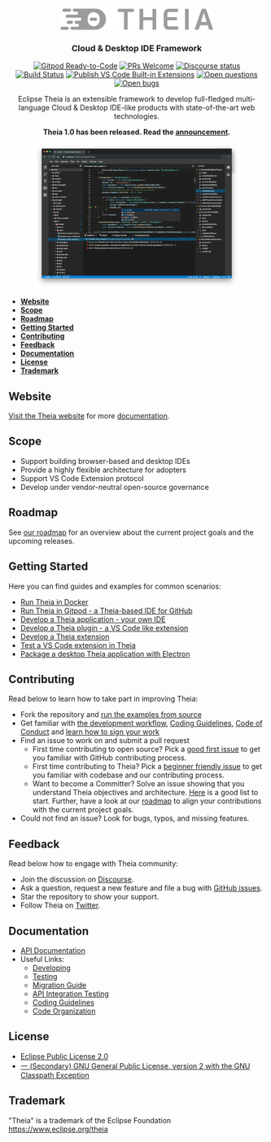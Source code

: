 <br/>
<div id="theia-logo" align="center">
    <br />
    <img src="https://raw.githubusercontent.com/eclipse-theia/theia/master/logo/theia-logo-gray.svg?sanitize=true" alt="Theia Logo" width="300"/>
    <h3>Cloud & Desktop IDE Framework</h3>
</div>

<div id="badges" align="center">

  [![Gitpod Ready-to-Code](https://img.shields.io/badge/Gitpod-Ready--to--Code-blue?logo=gitpod)](https://gitpod.io/#https://github.com/eclipse-theia/theia)
  [![PRs Welcome](https://img.shields.io/badge/PRs-welcome-brightgreen.svg?style=flat-curved)](https://github.com/eclipse-theia/theia/labels/help%20wanted)
  [![Discourse status](https://img.shields.io/discourse/status?label=Chat&server=https%3A%2F%2Fcommunity.theia-ide.org%2F)](https://community.theia-ide.org/)
  [![Build Status](https://github.com/eclipse-theia/theia/workflows/Build/badge.svg?branch=master)](https://github.com/eclipse-theia/theia/actions?query=branch%3Amaster+event%3Apush+event%3Aschedule)
  [![Publish VS Code Built-in Extensions](https://github.com/theia-ide/vscode-builtin-extensions/workflows/publish-vscode-built-in-extensions/badge.svg)](https://github.com/theia-ide/vscode-builtin-extensions/actions)
  [![Open questions](https://img.shields.io/badge/Open-questions-blue.svg?style=flat-curved)](https://github.com/eclipse-theia/theia/labels/question)
  [![Open bugs](https://img.shields.io/badge/Open-bugs-red.svg?style=flat-curved)](https://github.com/eclipse-theia/theia/labels/bug)

  Eclipse Theia is an extensible framework to develop full-fledged multi-language Cloud & Desktop IDE-like products with state-of-the-art web  technologies.

  **Theia 1.0 has been released. Read the [announcement](https://dev.to/svenefftinge/theia-1-0-finally-a-good-browser-ide-3ok0).**

</div>

<div style='margin:0 auto;width:80%;'>

![Theia](https://raw.githubusercontent.com/eclipse-theia/theia/master/doc/images/theia-screenshot.png)

</div>

- [**Website**](#website)
- [**Scope**](#scope)
- [**Roadmap**](#roadmap)
- [**Getting Started**](#getting-started)
- [**Contributing**](#contributing)
- [**Feedback**](#feedback)
- [**Documentation**](#documentation)
- [**License**](#license)
- [**Trademark**](#trademark)

## Website

[Visit the Theia website](http://www.theia-ide.org) for more [documentation](http://www.theia-ide.org/doc).

## Scope
- Support building browser-based and desktop IDEs
- Provide a highly flexible architecture for adopters
- Support VS Code Extension protocol
- Develop under vendor-neutral open-source governance

## Roadmap

See [our roadmap](https://github.com/eclipse-theia/theia/wiki/Roadmap) for an overview about the current project goals and the upcoming releases.

## Getting Started
Here you can find guides and examples for common scenarios:
- [Run Theia in Docker](https://github.com/theia-ide/theia-apps#theia-docker)
- [Run Theia in Gitpod - a Theia-based IDE for GitHub](doc/Developing.md#run-the-browser-example-with-gitpod)
- [Develop a Theia application - your own IDE](https://www.theia-ide.org/doc/Composing_Applications.html)
- [Develop a Theia plugin - a VS Code like extension](https://www.theia-ide.org/doc/Authoring_Plugins.html)
- [Develop a Theia extension](http://www.theia-ide.org/doc/Authoring_Extensions.html)
- [Test a VS Code extension in Theia](https://github.com/eclipse-theia/theia/wiki/Testing-VS-Code-extensions)
- [Package a desktop Theia application with Electron](https://github.com/theia-ide/yangster-electron)

## Contributing

Read below to learn how to take part in improving Theia:
- Fork the repository and [run the examples from source](doc/Developing.md#quick-start)
- Get familiar with [the development workflow](doc/Developing.md), [Coding Guidelines](https://github.com/eclipse-theia/theia/wiki/Coding-Guidelines), [Code of Conduct](CODE_OF_CONDUCT.md) and [learn how to sign your work](CONTRIBUTING.md#sign-your-work)
- Find an issue to work on and submit a pull request
  - First time contributing to open source? Pick a [good first issue](https://github.com/eclipse-theia/theia/labels/good%20first%20issue) to get you familiar with GitHub contributing process.
  - First time contributing to Theia? Pick a [beginner friendly issue](https://github.com/eclipse-theia/theia/labels/beginners) to get you familiar with codebase and our contributing process.
  - Want to become a Committer? Solve an issue showing that you understand Theia objectives and architecture. [Here](https://github.com/eclipse-theia/theia/labels/help%20wanted) is a good list to start. Further, have a look at our [roadmap](https://github.com/eclipse-theia/theia/wiki/Roadmap) to align your contributions with the current project goals.
- Could not find an issue? Look for bugs, typos, and missing features.

## Feedback

Read below how to engage with Theia community:
- Join the discussion on [Discourse](https://community.theia-ide.org/).
- Ask a question, request a new feature and file a bug with [GitHub issues](https://github.com/eclipse-theia/theia/issues/new/choose).
- Star the repository to show your support.
- Follow Theia on [Twitter](https://twitter.com/theia_ide).

## Documentation

- [API Documentation](https://eclipse-theia.github.io/theia/docs/next/index.html)
- Useful Links:
  - [Developing](doc/Developing.md)
  - [Testing](doc/Testing.md)
  - [Migration Guide](doc/Migration.md)
  - [API Integration Testing](doc/api-testing.md)
  - [Coding Guidelines](https://github.com/eclipse-theia/theia/wiki/Coding-Guidelines)
  - [Code Organization](https://github.com/eclipse-theia/theia/wiki/Code-Organization)

## License

- [Eclipse Public License 2.0](LICENSE)
- [一 (Secondary) GNU General Public License, version 2 with the GNU Classpath Exception](LICENSE)


## Trademark
"Theia" is a trademark of the Eclipse Foundation
https://www.eclipse.org/theia

